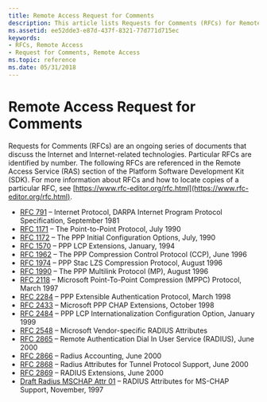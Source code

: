 ```yaml
---
title: Remote Access Request for Comments
description: This article lists Requests for Comments (RFCs) for Remote Access. RFCs are an ongoing series of documents that discuss Internet-related technologies.
ms.assetid: ee52dde3-e87d-437f-8321-77d771d715ec
keywords:
- RFCs, Remote Access
- Request for Comments, Remote Access
ms.topic: reference
ms.date: 05/31/2018
---
```


# Remote Access Request for Comments

Requests for Comments (RFCs) are an ongoing series of documents that discuss the Internet and Internet-related technologies. Particular RFCs are identified by number. The following RFCs are referenced in the Remote Access Service (RAS) section of the Platform Software Development Kit (SDK). For more information about RFCs and how to locate copies of a particular RFC, see [https://www.rfc-editor.org/rfc.html](https://www.rfc-editor.org/rfc.html).

-   [RFC 791](https://www.ietf.org/rfc/rfc791.txt) – Internet Protocol, DARPA Internet Program Protocol Specification, September 1981
-   [RFC 1171](https://www.ietf.org/rfc/rfc1171.txt) – The Point-to-Point Protocol, July 1990
-   [RFC 1172](https://www.ietf.org/rfc/rfc1172.txt) – The PPP Initial Configuration Options, July, 1990
-   [RFC 1570](https://www.ietf.org/rfc/rfc1570.txt) – PPP LCP Extensions, January, 1994
-   [RFC 1962](https://www.ietf.org/rfc/rfc1962.txt) – The PPP Compression Control Protocol (CCP), June 1996
-   [RFC 1974](https://www.ietf.org/rfc/rfc1974.txt) – PPP Stac LZS Compression Protocol, August 1996
-   [RFC 1990](https://www.ietf.org/rfc/rfc1990.txt) – The PPP Multilink Protocol (MP), August 1996
-   [RFC 2118](https://www.ietf.org/rfc/rfc2118.txt) – Microsoft Point-To-Point Compression (MPPC) Protocol, March 1997
-   [RFC 2284](https://www.ietf.org/rfc/rfc2284.txt) – PPP Extensible Authentication Protocol, March 1998
-   [RFC 2433](https://www.ietf.org/rfc/rfc2433.txt) – Microsoft PPP CHAP Extensions, October 1998
-   [RFC 2484](https://www.ietf.org/rfc/rfc2484.txt) – PPP LCP Internationalization Configuration Option, January 1999
-   [RFC 2548](https://www.ietf.org/rfc/rfc2848.txt) – Microsoft Vendor-specific RADIUS Attributes
-   [RFC 2865](https://www.ietf.org/rfc/rfc2865.txt) – Remote Authentication Dial In User Service (RADIUS), June 2000
-   [RFC 2866](https://www.ietf.org/rfc/rfc2866.txt) – Radius Accounting, June 2000
-   [RFC 2868](https://www.ietf.org/rfc/rfc2868.txt) – Radius Attributes for Tunnel Protocol Support, June 2000
-   [RFC 2869](https://www.ietf.org/rfc/rfc2869.txt) – RADIUS Extensions, June 2000
-   [Draft Radius MSCHAP Attr 01](https://www.freeradius.org/rfc/draft-ietf-radius-mschap-attr-01.txt) – RADIUS Attributes for MS-CHAP Support, November, 1997

 

 




